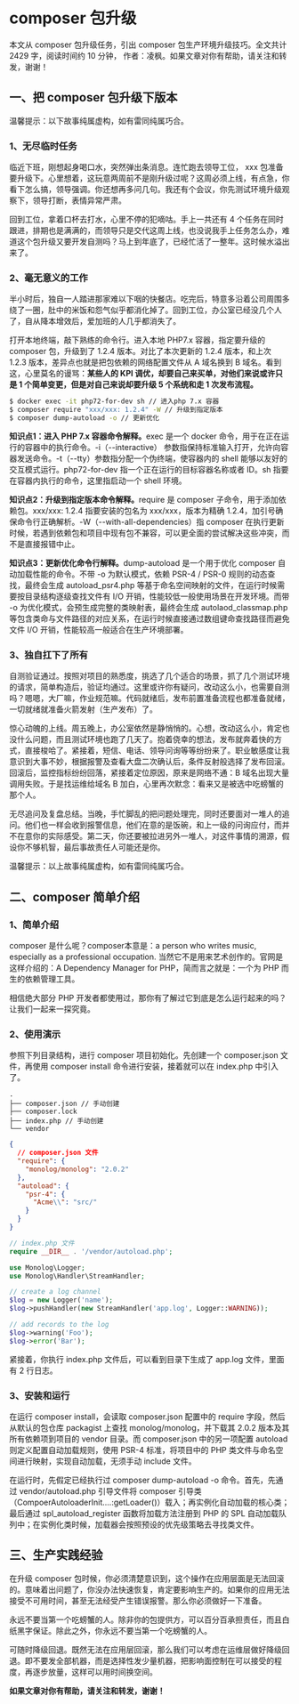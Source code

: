 # composer 包升级

本文从 composer 包升级任务，引出 composer 包生产环境升级技巧。全文共计 2429 字，阅读时间约 10 分钟， 作者：凌枫。如果文章对你有帮助，请关注和转发，谢谢！

## 一、把  composer 包升级下版本

温馨提示：以下故事纯属虚构，如有雷同纯属巧合。

### 1、无尽临时任务

临近下班，刚想起身喝口水，突然弹出条消息。连忙跑去领导工位， xxx 包准备要升级下。心里想着，这玩意两周前不是刚升级过呢？这周必须上线，有点急，你看下怎么搞，领导强调。你还想再多问几句。我还有个会议，你先测试环境升级观察下，领导打断，表情异常严肃。

回到工位，拿着口杯去打水，心里不停的犯嘀咕。手上一共还有 4 个任务在同时跟进，排期也是满满的，而领导只是交代这周上线，也没说我手上任务怎么办，难道这个包升级又要开发自测吗？马上到年底了，已经忙活了一整年。这时候水溢出来了。

### 2、毫无意义的工作

半小时后，独自一人踏进那家难以下咽的快餐店。吃完后，特意多沿着公司周围多绕了一圈，肚中的米饭和怨气似乎都消化掉了。回到工位，办公室已经没几个人了，自从降本增效后，爱加班的人几乎都消失了。

打开本地终端，敲下熟练的命令行。进入本地 PHP7.x 容器，指定要升级的 composer 包，升级到了 1.2.4 版本。对比了本次更新的 1.2.4 版本，和上次 1.2.3 版本，差异点也就是把包依赖的网络配置文件从 A 域名换到 B 域名。看到这，心里莫名的谩骂：**某些人的 KPI 调优，却要自己来买单，对他们来说或许只是 1 个简单变更，但是对自己来说却要升级 5 个系统和走 1 次发布流程。**

```bash
$ docker exec -it php72-for-dev sh // 进入php 7.x 容器
$ composer require "xxx/xxx: 1.2.4" -W // 升级到指定版本
$ composer dump-autoload -o // 更新优化
```

**知识点1：进入 PHP 7.x 容器命令解释。**&#x65;xec 是一个 docker 命令，用于在正在运行的容器中的执行命令。-i（--interactive） 参数指保持标准输入打开，允许向容器发送命令。-t（--tty）参数指分配一个伪终端，使容器内的 shell 能够以友好的交互模式运行。php72-for-dev 指一个正在运行的目标容器名称或者 ID。sh 指要在容器内执行的命令，这里指启动一个 shell 环境。

**知识点2：升级到指定版本命令解释。**&#x72;equire 是 composer 子命令，用于添加依赖包。xxx/xxx: 1.2.4 指要安装的包名为 xxx/xxx，版本为精确 1.2.4，加引号确保命令行正确解析。-W（--with-all-dependencies）指 composer 在执行更新时候，若遇到依赖包和项目中现有包不兼容，可以更全面的尝试解决这些冲突，而不是直接报错中止。

**知识点3：更新优化命令行解释。**&#x64;ump-autoload 是一个用于优化 composer 自动加载性能的命令。不带 -o 为默认模式，依赖 PSR-4 / PSR-0 规则的动态查找，最终会生成 autoload\_psr4.php 等基于命名空间映射的文件，在运行时候需要按目录结构逐级查找文件有 I/O 开销，性能较低一般使用场景在开发环境。而带 -o 为优化模式，会预生成完整的类映射表，最终会生成 autolaod\_classmap.php 等包含类命与文件路径的对应关系，在运行时候直接通过数组键命查找路径而避免文件 I/O 开销，性能较高一般适合在生产环境部署。

### 3、独自扛下了所有

自测验证通过。按照对项目的熟悉度，挑选了几个适合的场景，抓了几个测试环境的请求，简单构造后，验证均通过。这里或许你有疑问，改动这么小，也需要自测吗？嗯嗯，大厂嘛，作业规范嘛。代码就绪后，发布前置准备流程也都准备就绪，一切就绪就准备火箭发射（生产发布）了。

惊心动魄的上线。周五晚上，办公室依然是静悄悄的。心想，改动这么小，肯定也没什么问题，而且测试环境也跑了几天了。抱着侥幸的想法，发布就奔着快的方式，直接梭哈了。紧接着，短信、电话、领导问询等等纷纷来了。职业敏感度让我意识到大事不妙，根据报警及查看大盘二次确认后，条件反射般选择了发布回滚。回滚后，监控指标纷纷回落，紧接着定位原因，原来是网络不通：B 域名出现大量调用失败。于是找运维给域名 B 加白，心里再次默念：看来又是被选中吃螃蟹的那个人。

无尽追问及复盘总结。当晚，手忙脚乱的把问题处理完，同时还要面对一堆人的追问。他们也一样会收到报警信息，他们在意的是饭碗，和上一级的问询应付，而并不在意你的实际感受。第二天，你还要被拉进另外一堆人，对这件事情的溯源，假设你不够机智，最后事故责任人可能还是你。

温馨提示：以上故事纯属虚构，如有雷同纯属巧合。

## 二、composer 简单介绍

### 1、简单介绍

composer 是什么呢？composer本意是：a person who writes music, especially as a professional occupation. 当然它不是用来艺术创作的。官网是这样介绍的：A Dependency Manager for PHP，简而言之就是：一个为 PHP 而生的依赖管理工具。

相信绝大部分 PHP 开发者都使用过，那你有了解过它到底是怎么运行起来的吗？让我们一起来一探究竟。

### 2、使用演示

参照下列目录结构，进行 composer 项目初始化。先创建一个 composer.json 文件，再使用 composer install 命令进行安装，接着就可以在 index.php 中引入了。

```shell
.
├── composer.json // 手动创建
├── composer.lock
├── index.php // 手动创建
└── vendor
```

```json
{
  // composer.json 文件
  "require": {
    "monolog/monolog": "2.0.2"
  },
  "autoload": {
    "psr-4": {
      "Acme\\": "src/"
    }
  }
}
```

```php
// index.php 文件
require __DIR__ . '/vendor/autoload.php';

use Monolog\Logger;
use Monolog\Handler\StreamHandler;

// create a log channel
$log = new Logger('name');
$log->pushHandler(new StreamHandler('app.log', Logger::WARNING));

// add records to the log
$log->warning('Foo');
$log->error('Bar');
```

紧接着，你执行 index.php 文件后，可以看到目录下生成了 app.log 文件，里面有 2 行日志。

### 3、安装和运行

在运行 composer install，会读取 composer.json 配置中的 require 字段，然后从默认的包仓库 packagist 上查找 monolog/monolog，并下载其 2.0.2 版本及其所有依赖项到项目的 vendor 目录。而 composer.json 中的另一项配置 autoload 则定义配置自动加载规则，使用 PSR-4 标准，将项目中的 PHP 类文件与命名空间进行映射，实现自动加载，无须手动 include 文件。

在运行时，先假定已经执行过 composer dump-autoload -o 命令。首先，先通过 vendor/autoload.php 引导文件将 composer 引导类（CompoerAutoloaderInit....:getLoader()）载入；再实例化自动加载的核心类；最后通过 spl\_autoload\_register 函数将加载方法注册到 PHP 的 SPL 自动加载队列中；在实例化类时候，加载器会按照预设的优先级策略去寻找类文件。

## 三、生产实践经验

在升级 composer 包时候，你必须清楚意识到，这个操作在应用层面是无法回滚的。意味着出问题了，你没办法快速恢复，肯定要影响生产的。如果你的应用无法接受不可用时间，甚至无法经受产生错误报警。那么你必须做好一下准备。

永远不要当第一个吃螃蟹的人。除非你的包提供方，可以百分百承担责任，而且白纸黑字保证。除此之外，你永远不要当第一个吃螃蟹的人。

可随时降级回退。既然无法在应用层回滚，那么我们可以考虑在运维层做好降级回退。即不要发全部机器，而是选择性发少量机器，把影响面控制在可以接受的程度，再逐步放量，这样可以用时间换空间。

**如果文章对你有帮助，请关注和转发，谢谢！**

